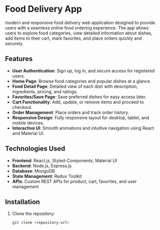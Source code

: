 #  Food Delivery App

 modern and responsive food delivery web application designed to provide users with a seamless online food ordering experience. The app allows users to explore food categories, view detailed information about dishes, add items to their cart, mark favorites, and place orders quickly and securely.

## Features

- **User Authentication**: Sign up, log in, and secure access for registered users.
- **Home Page**: Browse food categories and popular dishes at a glance.
- **Food Detail Page**: Detailed view of each dish with description, ingredients, pricing, and ratings.
- **Favorites/Save Page**: Save preferred dishes for easy access later.
- **Cart Functionality**: Add, update, or remove items and proceed to checkout.
- **Order Management**: Place orders and track order history.
- **Responsive Design**: Fully responsive layout for desktop, tablet, and mobile devices.
- **Interactive UI**: Smooth animations and intuitive navigation using React and Material UI.

## Technologies Used

- **Frontend**: React.js, Styled-Components, Material UI
- **Backend**: Node.js, Express.js
- **Database**: MongoDB
- **State Management**: Redux Toolkit
- **APIs**: Custom REST APIs for product, cart, favorites, and user management

## Installation

1. Clone the repository:  
   ```bash
   git clone <repository-url>
